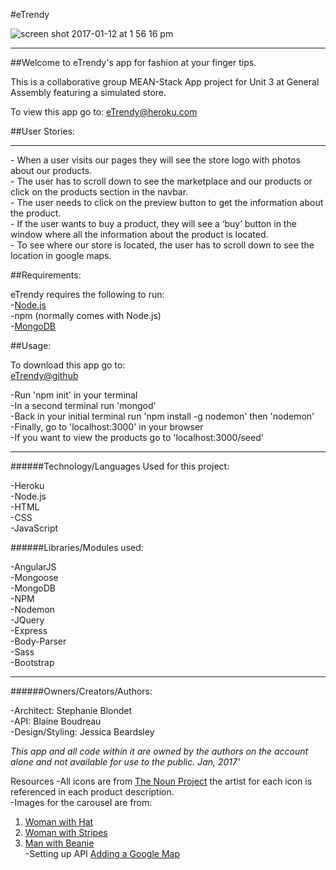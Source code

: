 #eTrendy

![screen shot 2017-01-12 at 1 56 16 pm](https://cloud.githubusercontent.com/assets/22794560/21908448/fe86f728-d8d0-11e6-8ec6-cd3c1af42315.png)
<hr>

##Welcome to eTrendy's app for fashion at your finger tips.<br>

This is a collaborative group MEAN-Stack App project for Unit 3 at General Assembly featuring a simulated store.


To view this app go to: [eTrendy@heroku.com](https://etrendy-app.herokuapp.com/)




##User Stories:
<hr>
- When a user visits our pages they will see the store logo with photos about our products.<br>
- The user has to scroll down to see the marketplace and our products or click on the products section in the navbar.<br>
- The user needs to click on the preview button to get the information about the product.<br>
- If the user wants to buy a product, they will see a ‘buy’ button in the window where all the information about the product is located.<br>
- To see where our store is located, the user has to scroll down to see the location in google maps.<br>




##Requirements:

eTrendy requires the following to run:<br>
-[Node.js](https://nodejs.org/en/)<br>
-npm (normally comes with Node.js)<br>
-[MongoDB](https://www.mongodb.com)




##Usage:

To download this app go to:<br>
[eTrendy@github](https://github.com/jeska706/MEAN_App)<br>

-Run 'npm init' in your terminal<br>
-In a second terminal run 'mongod'<br>
-Back in your initial terminal run 'npm install -g nodemon' then 'nodemon'<br>
-Finally, go to 'localhost:3000' in your browser<br>
-If you want to view the products go to 'localhost:3000/seed'<br>




<hr>
######Technology/Languages Used for this project:

-Heroku<br>
-Node.js<br>
-HTML<br>
-CSS<br>
-JavaScript<br>




######Libraries/Modules used:

-AngularJS<br>
-Mongoose<br>
-MongoDB<br>
-NPM<br>
-Nodemon<br>
-JQuery<br>
-Express<br>
-Body-Parser<br>
-Sass<br>
-Bootstrap<br>




<hr>
######Owners/Creators/Authors:

-Architect: Stephanie Blondet<br>
-API: Blaine Boudreau<br>
-Design/Styling: Jessica Beardsley<br>

_This app and all code within it are owned by the authors on the account alone and not available for use to the public. Jan, 2017'_

Resources
-All icons are from [The Noun Project](https://thenounproject.com/) the artist for each icon is referenced in each product description.<br>
-Images for the carousel are from:<br>
1. [Woman with Hat](https://www.pexels.com/photo/adult-attractive-beautiful-beauty-262226/)<br>
1. [Woman with Stripes](https://www.pexels.com/photo/grayscale-photo-of-woman-in-turtle-neck-shirt-standing-in-front-of-window-blinds-47401/)<br>
1. [Man with Beanie](https://www.pexels.com/photo/man-in-beanie-holding-his-shoulder-193355/)<br>
-Setting up API [Adding a Google Map](https://developers.google.com/maps/documentation/javascript/adding-a-google-map)<br>
